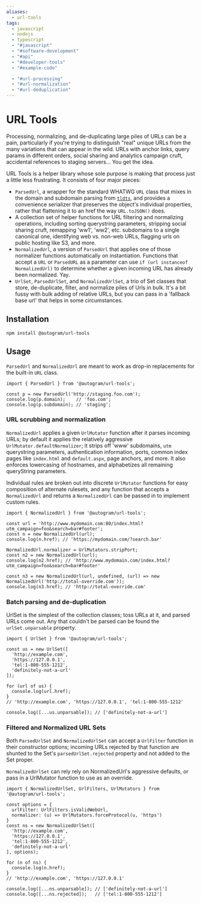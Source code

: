 ```yaml
---
aliases:
  - url-tools
tags:
  - javascript
  - nodejs
  - typescript
  - "#javascript"
  - "#software-development"
  - "#api"
  - "#developer-tools"
  - "#example-code"

  - "#url-processing"
  - "#url-normalization"
  - "#url-deduplication"
---
```

# URL Tools

Processing, normalizing, and de-duplicating large piles of URLs can be a pain, particularly if you're trying to distinguish "real" unique URLs from the many variations that can appear in the wild. URLs with anchor links, query params in different orders, social sharing and analytics campaign cruft, accidental references to staging servers… You get the idea.

URL Tools is a helper library whose sole purpose is making that process just a little less frustrating. It consists of four major pieces:

- `ParsedUrl`, a wrapper for the standard WHATWG `URL` class that mixes in the domain and subdomain parsing from [`tldts`](https://www.npmjs.com/package/tldts), and provides a convenience serializer that  preserves the object's individual properties, rather that flattening it to an href the way `URL.toJSON()` does.
- A collection set of helper functions for URL filtering and normalizing operations, including sorting querystring parameters, stripping social sharing cruft, remapping 'ww1', 'ww2', etc. subdomains to a single canonical one, identifying web vs. non-web URLs, flagging urls on public hosting like S3, and more.
- `NormalizedUrl`, a version of `ParsedUrl` that applies one of those normalizer functions automatically on instantiation. Functions that accept a `URL` or `ParsedURL` as a parameter can use `if (url instanceof NormalizedUrl)` to determine whether a given incoming URL has already been normalized. Yay.
- `UrlSet`, `ParsedUrlSet`, and `NormalizedUrlSet`, a trio of Set classes that store, de-duplicate, filter, and normalize piles of Urls in bulk. It's a bit fussy with bulk adding of relative URLs, but you can pass in a 'fallback base url' that helps in some circumstances.

## Installation

`npm install @autogram/url-tools`

## Usage
`ParsedUrl` and `NormalizedUrl` are meant to work as drop-in replacements for the built-in `URL` class.

```
import { ParsedUrl } from '@autogram/url-tools';

const p = new ParsedUrl('http://staging.foo.com');
console.log(p.domain);    // 'foo.com';
console.log(p.subdomain); // 'staging';
```

### URL scrubbing and normalization
`NormalizedUrl` applies a given `UrlMutator` function after it parses incoming URLs; by default it applies the relatively aggressive `UrlMutator.defaultNormalizer`; it strips off 'www' subdomains, `utm` querystring parameters, authentication information, ports, common index pages like `index.html` and `default.aspx`, page anchors, and more. It also enforces lowercasing of hostnames, and alphabetizes all remaining queryString parameters.

Individual rules are broken out into discrete `UrlMutator` functions for easy composition of alternate rulesets, and any function that accepts a `NormalizedUrl` and returns a `NormalizedUrl` can be passed in to implement custom rules.

```
import { NormalizedUrl } from '@autogram/url-tools';

const url = 'http://www.mydomain.com:80/index.html?utm_campaign=foo&search=bar#footer';
const n = new NormalizedUrl(url);
console.log(n.href); // 'https://mydomain.com/?search.bar'

NormalizedUrl.normalizer = UrlMutators.stripPort;
const n2 = new NormalizedUrl(url);
console.log(n2.href); // 'http://www.mydomain.com/index.html?utm_campaign=foo&search=bar#footer'

const n3 = new NormalizedUrl(url, undefined, (url) => new NormalizedUrl('http://total-override.com'));
console.log(n3.href); // 'http://total-override.com'
```

### Batch parsing and de-duplication
UrlSet is the simplest of the collection classes; toss URLs at it, and parsed URLs come out. Any that couldn't be parsed can be found the `urlSet.unparsable` property.

```
import { UrlSet } from '@autogram/url-tools';

const us = new UrlSet([
  'http://example.com',
  'https://127.0.0.1',
  'tel:1-800-555-1212',
  'definitely-not-a-url'
]);

for (url of us) {
  console.log(url.href);
}
// 'http://example.com', 'https://127.0.0.1', 'tel:1-800-555-1212'

console.log([...us.unparsable]); // ['definitely-not-a-url']
```

### Filtered and Normalized URL Sets
Both `ParsedUrlSet` and `NormalizedUrlSet` can accept a `UrlFilter` function in their constructor options; incoming URLs rejected by that function are shunted to the Set's `parsedUrlSet.rejected` property and not added to the Set proper. 

`NormalizedUrlSet` can rely rely on NormalizedUrl's aggressive defaults, or pass in a UrlMutator function to use as an override.

```
import { NormalizedUrlSet, UrlFilters, UrlMutators } from '@autogram/url-tools';

const options = {
  urlFilter: UrlFilters.isValidWebUrl,
  normalizer: (u) => UrlMutators.forceProtocol(u, 'https')
}
const ns = new NormalizedUrlSet([
  'http://example.com',
  'https://127.0.0.1',
  'tel:1-800-555-1212',
  'definitely-not-a-url'
], options);

for (n of ns) {
  console.log(n.href);
}
// 'http://example.com', 'https://127.0.0.1'

console.log([...ns.unparsable]); // ['definitely-not-a-url']
console.log([...ns.rejected]);   // ['tel:1-800-555-1212']
```
